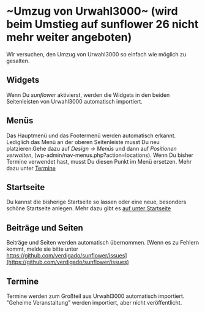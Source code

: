 # ~Umzug von Urwahl3000~ (wird beim Umstieg auf sunflower 26 nicht mehr weiter angeboten) 

Wir versuchen, den Umzug von Urwahl3000 so einfach wie möglich zu gesalten.

## Widgets
Wenn Du *sunflower* aktivierst, werden die Widgets in den beiden Seitenleisten von Urwahl3000 automatisch importiert.

## Menüs
Das Hauptmenü und das Footermenü werden automatisch erkannt. Lediglich das Menü an der oberen Seitenleiste musst Du neu platzieren.Gehe dazu auf *Design -> Menüs* und dann auf *Positionen verwalten*, (wp-admin/nav-menus.php?action=locations).
Wenn Du bisher Termine verwendet hast, musst Du diesen Punkt im Menü ersetzen. Mehr dazu unter [Termine](events.md#ubersichtsseite-im-menu-einfugen)

## Startseite
Du kannst die bisherige Startseite so lassen oder eine neue, besonders schöne Startseite anlegen. Mehr dazu gibt es
[auf unter Startseite](homepage.md)

## Beiträge und Seiten
Beiträge und Seiten werden automatisch übernommen. [Wenn es zu Fehlern kommt, melde sie bitte unter https://github.com/verdigado/sunflower/issues](https://github.com/verdigado/sunflower/issues)

## Termine
Termine werden zum Großteil aus Urwahl3000 automatisch importiert.
"Geheime Veranstaltung" werden importiert, aber nicht veröffentlicht.

